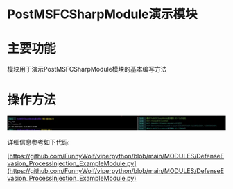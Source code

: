 # PostMSFCSharpModule演示模块

# 主要功能
模块用于演示PostMSFCSharpModule模块的基本编写方法

# 操作方法
![](img\DefenseEvasion_ProcessInjection_ExampleModule\1.webp)

详细信息参考如下代码:

[https://github.com/FunnyWolf/viperpython/blob/main/MODULES/DefenseEvasion_ProcessInjection_ExampleModule.py](https://github.com/FunnyWolf/viperpython/blob/main/MODULES/DefenseEvasion_ProcessInjection_ExampleModule.py)


